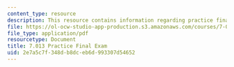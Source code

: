 ```yaml
---
content_type: resource
description: This resource contains information regarding practice final exam.
file: https://ol-ocw-studio-app-production.s3.amazonaws.com/courses/7-013-introductory-biology-spring-2013/2e7a5c7f348db8dceb6d993307d54652_MIT7_013S13_Final_SP09Q.pdf
file_type: application/pdf
resourcetype: Document
title: 7.013 Practice Final Exam
uid: 2e7a5c7f-348d-b8dc-eb6d-993307d54652
---
```

